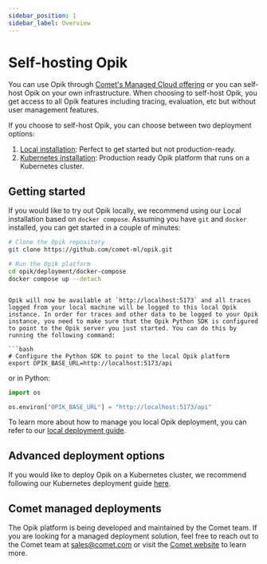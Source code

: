 ```yaml
---
sidebar_position: 1
sidebar_label: Overview
---
```


# Self-hosting Opik

You can use Opik through [Comet's Managed Cloud offering](https://comet.com/site) or you can self-host Opik on your own infrastructure. When choosing to self-host Opik, you get access to all Opik features including tracing, evaluation, etc but without user management features.

If you choose to self-host Opik, you can choose between two deployment options:

1. [Local installation](./local_deployment.md): Perfect to get started but not production-ready.
2. [Kubernetes installation](./kubernetes.md): Production ready Opik platform that runs on a Kubernetes cluster.

## Getting started

If you would like to try out Opik locally, we recommend using our Local installation based on `docker compose`. Assuming you have `git` and `docker` installed, you can get started in a couple of minutes:

```bash
# Clone the Opik repository
git clone https://github.com/comet-ml/opik.git

# Run the Opik platform
cd opik/deployment/docker-compose
docker compose up --detach

```
```

Opik will now be available at `http://localhost:5173` and all traces logged from your local machine will be logged to this local Opik instance. In order for traces and other data to be logged to your Opik instance, you need to make sure that the Opik Python SDK is configured to point to the Opik server you just started. You can do this by running the following command:

```bash
# Configure the Python SDK to point to the local Opik platform
export OPIK_BASE_URL=http://localhost:5173/api
```

or in Python:

```python
import os

os.environ["OPIK_BASE_URL"] = "http://localhost:5173/api"
```

To learn more about how to manage you local Opik deployment, you can refer to our [local deployment guide](./local_deployment.md).

## Advanced deployment options

If you would like to deploy Opik on a Kubernetes cluster, we recommend following our Kubernetes deployment guide [here](./kubernetes.md).

## Comet managed deployments

The Opik platform is being developed and maintained by the Comet team. If you are looking for a managed deployment solution, feel free to reach out to the Comet team at sales@comet.com or visit the [Comet website](https://comet.com/site) to learn more.

